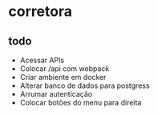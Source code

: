 # corretora

## todo

- Acessar APIs
- Colocar /api com webpack
- Criar ambiente em docker
- Alterar banco de dados para postgress
- Arrumar autenticação
- Colocar botões do menu para direita